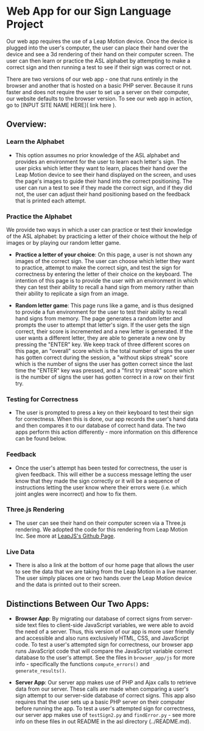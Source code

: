 # Web App for our Sign Language Project

Our web app requires the use of a Leap Motion device. Once the device is plugged into the user's computer, the user can place their hand over the device and see a 3d rendering of their hand on their computer screen. The user can then learn or practice the ASL alphabet by attempting to make a correct sign and then running a test to see if their sign was correct or not.

There are two versions of our web app - one that runs entirely in the browser and another that is hosted on a basic PHP server. Because it runs faster and does not require the user to set up a server on their computer, our website defaults to the browser version. To see our web app in action, go to [INPUT SITE NAME HERE]( link here ).

## Overview:

### Learn the Alphabet

 * This option assumes no prior knowledge of the ASL alphabet and provides an environment for the user to learn each letter's sign. The user picks which letter they want to learn, places their hand over the Leap Motion device to see their hand displayed on the screen, and uses the page's images to guide their hand into the correct positioning. The user can run a test to see if they made the correct sign, and if they did not, the user can adjust their hand positioning based on the feedback that is printed each attempt.

### Practice the Alphabet

 We provide two ways in which a user can practice or test their knowledge of the ASL alphabet: by practicing a letter of their choice without the help of images or by playing our random letter game.

 * **Practice a letter of your choice**: On this page, a user is not shown any images of the correct sign. The user can choose which letter they want to practice, attempt to make the correct sign, and test the sign for correctness by entering the letter of their choice on the keyboard. The intention of this page is to provide the user with an environment in which they can test their ability to recall a hand sign from memory rather than their ability to replicate a sign from an image.

 * **Random letter game**: This page runs like a game, and is thus designed to provide a fun environment for the user to test their ability to recall hand signs from memory. The page generates a random letter and prompts the user to attempt that letter's sign. If the user gets the sign correct, their score is incremented and a new letter is generated. If the user wants a different letter, they are able to generate a new one by pressing the "ENTER" key. We keep track of three different scores on this page, an "overall" score which is the total number of signs the user has gotten correct during the session, a "without skips streak" score which is the number of signs the user has gotten correct since the last time the "ENTER" key was pressed, and a "first try streak" score which is the number of signs the user has gotten correct in a row on their first try.

### Testing for Correctness

 * The user is prompted to press a key on their keyboard to test their sign for correctness. When this is done, our app records the user's hand data and then compares it to our database of correct hand data. The two apps perform this action differently - more information on this difference can be found below.

### Feedback

 * Once the user's attempt has been tested for correctness, the user is given feedback. This will either be a success message letting the user know that they made the sign correctly or it will be a sequence of instructions letting the user know where their errors were (i.e. which joint angles were incorrect) and how to fix them.

### Three.js Rendering

 * The user can see their hand on their computer screen via a Three.js rendering. We adopted the code for this rendering from Leap Motion Inc. See more at [LeapJS's Github Page](https://github.com/leapmotion/leapjs).

### Live Data

 * There is also a link at the bottom of our home page that allows the user to see the data that we are taking from the Leap Motion in a live manner. The user simply places one or two hands over the Leap Motion device and the data is printed out to their screen.

## Distinctions Between Our Two Apps:

 * **Browser App**: By migrating our database of correct signs from server-side text files to client-side JavaScript variables, we were able to avoid the need of a server. Thus, this version of our app is more user friendly and accessible and also runs exclusively HTML, CSS, and JavaScript code. To test a user's attempted sign for correctness, our browser app runs JavaScript code that will compare the JavaScript variable correct database to the user's attempt. See the files in `browser_app/js` for more info - specifically the functions `compute_errors()` and `generate_results()`.

 * **Server App**: Our server app makes use of PHP and Ajax calls to retrieve data from our server. These calls are made when comparing a user's sign attempt to our server-side database of correct signs. This app also requires that the user sets up a basic PHP server on their computer before running the app. To test a user's attempted sign for correctness, our server app makes use of `testSign2.py` and `findError.py` - see more info on these files in out README in the asl directory (../README.md).